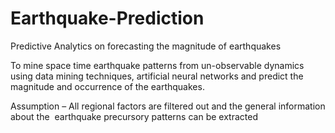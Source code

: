 # Earthquake-Prediction
Predictive Analytics on forecasting the magnitude of earthquakes

To mine space time earthquake patterns from un-observable dynamics using data mining techniques, 
artificial neural networks and predict the magnitude  and occurrence of the earthquakes.


Assumption – All regional factors are filtered out and the general information about the 
earthquake precursory patterns can be 	extracted
